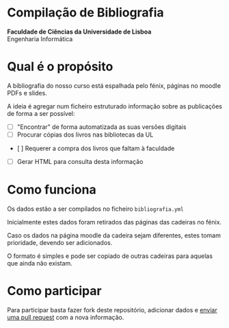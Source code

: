 # Compilação de Bibliografia

**Faculdade de Ciências da Universidade de Lisboa**  
Engenharia Informática

# Qual é o propósito

A bibliografia do nosso curso está espalhada pelo fénix, páginas no moodle
PDFs e slides.

A ideia é agregar num ficheiro estruturado informação sobre as publicações de
forma a ser possível:

- [ ] "Encontrar" de forma automatizada as suas versões digitais
- [ ] Procurar cópias dos livros nas bibliotecas da UL
- [ ] Requerer a compra dos livros que faltam à faculdade
- [ ] Gerar HTML para consulta desta informação

# Como funciona

Os dados estão a ser compilados no ficheiro `bibliografia.yml`

Inicialmente estes dados foram retirados das páginas das cadeiras no fénix.

Caso os dados na página moodle da cadeira sejam diferentes, estes tomam
prioridade, devendo ser adicionados.

O formato é simples e pode ser copiado de outras cadeiras para aquelas que ainda
não existam.

# Como participar

Para participar basta fazer fork deste repositório, adicionar dados e
[enviar uma pull request](https://help.github.com/articles/creating-a-pull-request-from-a-fork/)
com a nova informação.
